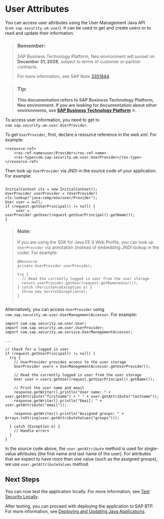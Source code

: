 <!-- loio9e2e0d7e91cc44e79901a756bf7b2d88 -->

# User Attributes

You can access user attributes using the User Management Java API \(`com.sap.security.um.user`\). It can be used to get and create users or to read and update their information.

> ### Remember:  
> SAP Business Technology Platform, Neo environment will sunset on **December 31, 2028**, subject to terms of customer or partner contracts.
> 
> For more information, see SAP Note [3351844](https://me.sap.com/notes/3351844).

> ### Tip:  
> **This documentation refers to SAP Business Technology Platform, Neo environment. If you are looking for documentation about other environments, see [SAP Business Technology Platform](https://help.sap.com/viewer/65de2977205c403bbc107264b8eccf4b/Cloud/en-US/6a2c1ab5a31b4ed9a2ce17a5329e1dd8.html "SAP Business Technology Platform (SAP BTP) is an integrated offering comprised of four technology portfolios: database and data management, application development and integration, analytics, and intelligent technologies. The platform offers users the ability to turn data into business value, compose end-to-end business processes, and build and extend SAP applications quickly.") :arrow_upper_right:.**

To access user information, you need to get to `com.sap.security.um.user.UserProvider`.

To get `UserProvider`, first, declare a resource reference in the *web.xml*. For example:

```
<resource-ref>
    <res-ref-name>user/Provider</res-ref-name>
    <res-type>com.sap.security.um.user.UserProvider</res-type>
</resource-ref>
```

Then look up `UserProvider` via JNDI in the source code of your application. For example:

```

InitialContext ctx = new InitialContext();
UserProvider userProvider = (UserProvider) ctx.lookup("java:comp/env/user/Provider");
User user = null;
if (request.getUserPrincipal() != null) {
     user = userProvider.getUser(request.getUserPrincipal().getName());
}
```

> ### Note:  
> If you are using the SDK for Java EE 6 Web Profile, you can look up `UserProvider` via annotation \(instead of embedding JNDI lookup in the code\). For example:
> 
> ```
> @Resource
> private UserProvider userProvider;
> 
> try {
>   // Read the currently logged in user from the user storage
>   return userProvider.getUser(request.getRemoteUser());
> } catch (PersistenceException e) {
>   throw new ServletException(e);
> }
> 
> 
> ```

Alternatively, you can access `UserProvider` using `com.sap.security.um.user.UserManagementAccessor`. For example:

```
import com.sap.security.um.user.User;
import com.sap.security.um.user.UserProvider;
import com.sap.security.um.service.UserManagementAccessor;

...

// Check for a logged in user
if (request.getUserPrincipal() != null) {
  try {
    // UserProvider provides access to the user storage
    UserProvider users = UserManagementAccessor.getUserProvider();

    // Read the currently logged in user from the user storage
    User user = users.getUser(request.getUserPrincipal().getName());

    // Print the user name and email
    response.getWriter().println("User name: " + user.getAttribute("firstname") + " " + user.getAttribute("lastname"));
    response.getWriter().println("Email: " + user.getAttribute("email"));
    
    response.getWriter().println("Assigned groups: " + Arrays.toString(user.getAttributeValues("groups"))); 
    
  } catch (Exception e) {
    // Handle errors
  }
}
```

In the source code above, the `user.getAttribute` method is used for single-value attributes \(the first name and last name of the user\). For attributes that we expect to have more than one value \(such as the assigned groups\), we use `user.getAttributeValues` method.



## Next Steps

You can now test the application locally. For more information, see [Test Security Locally](test-security-locally-fe47e02.md).

After testing, you can proceed with deploying the application to SAP BTP. For more information, see [Deploying and Updating Java Applications](../30-development-neo/deploying-and-updating-java-applications-e5dfbc6.md).

